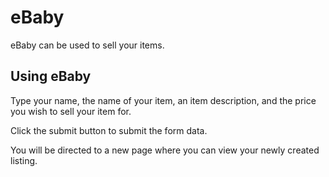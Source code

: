 # eBaby

eBaby can be used to sell your items.

## Using eBaby

Type your name, the name of your item, an item description, and the price you wish to sell your item for.

Click the submit button to submit the form data.

You will be directed to a new page where you can view your newly created listing.

